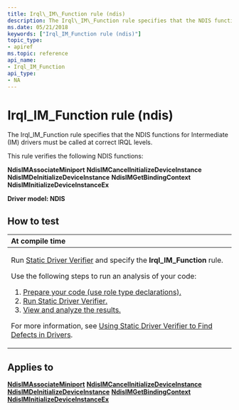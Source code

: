 ```yaml
---
title: Irql\_IM\_Function rule (ndis)
description: The Irql\_IM\_Function rule specifies that the NDIS functions for Intermediate (IM) drivers must be called at correct IRQL levels.
ms.date: 05/21/2018
keywords: ["Irql_IM_Function rule (ndis)"]
topic_type:
- apiref
ms.topic: reference
api_name:
- Irql_IM_Function
api_type:
- NA
---
```


# Irql\_IM\_Function rule (ndis)


The Irql\_IM\_Function rule specifies that the NDIS functions for Intermediate (IM) drivers must be called at correct IRQL levels.

This rule verifies the following NDIS functions:

**NdisIMAssociateMiniport**
**NdisIMCancelInitializeDeviceInstance**
**NdisIMDeInitializeDeviceInstance**
**NdisIMGetBindingContext**
**NdisIMInitializeDeviceInstanceEx**

**Driver model: NDIS**

## How to test

<table>
<colgroup>
<col width="100%" />
</colgroup>
<thead>
<tr class="header">
<th align="left">At compile time</th>
</tr>
</thead>
<tbody>
<tr class="odd">
<td align="left"><p>Run <a href="/windows-hardware/drivers/devtest/static-driver-verifier" data-raw-source="[Static Driver Verifier](./static-driver-verifier.md)">Static Driver Verifier</a> and specify the <strong>Irql_IM_Function</strong> rule.</p>
Use the following steps to run an analysis of your code:
<ol>
<li><a href="/windows-hardware/drivers/devtest/using-static-driver-verifier-to-find-defects-in-drivers#preparing-your-source-code" data-raw-source="[Prepare your code (use role type declarations).](./using-static-driver-verifier-to-find-defects-in-drivers.md#preparing-your-source-code)">Prepare your code (use role type declarations).</a></li>
<li><a href="/windows-hardware/drivers/devtest/using-static-driver-verifier-to-find-defects-in-drivers#running-static-driver-verifier" data-raw-source="[Run Static Driver Verifier.](./using-static-driver-verifier-to-find-defects-in-drivers.md#running-static-driver-verifier)">Run Static Driver Verifier.</a></li>
<li><a href="/windows-hardware/drivers/devtest/using-static-driver-verifier-to-find-defects-in-drivers#viewing-and-analyzing-the-results" data-raw-source="[View and analyze the results.](./using-static-driver-verifier-to-find-defects-in-drivers.md#viewing-and-analyzing-the-results)">View and analyze the results.</a></li>
</ol>
<p>For more information, see <a href="/windows-hardware/drivers/devtest/using-static-driver-verifier-to-find-defects-in-drivers" data-raw-source="[Using Static Driver Verifier to Find Defects in Drivers](./using-static-driver-verifier-to-find-defects-in-drivers.md)">Using Static Driver Verifier to Find Defects in Drivers</a>.</p></td>
</tr>
</tbody>
</table>

## Applies to

[**NdisIMAssociateMiniport**](/windows-hardware/drivers/ddi/ndis/nf-ndis-ndisimassociateminiport)
[**NdisIMCancelInitializeDeviceInstance**](/windows-hardware/drivers/ddi/ndis/nf-ndis-ndisimcancelinitializedeviceinstance)
[**NdisIMDeInitializeDeviceInstance**](/windows-hardware/drivers/ddi/ndis/nf-ndis-ndisimdeinitializedeviceinstance)
[**NdisIMGetBindingContext**](/windows-hardware/drivers/ddi/ndis/nf-ndis-ndisimgetbindingcontext)
[**NdisIMInitializeDeviceInstanceEx**](/windows-hardware/drivers/ddi/ndis/nf-ndis-ndisiminitializedeviceinstanceex)

